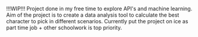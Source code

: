 !!!WIP!!!
Project done in my free time to explore API's and machine learning. Aim of the project is to create a data analysis tool to calculate the best character to pick in different scenarios.
Currently put the project on ice as part time job + other schoolwork is top priority.
